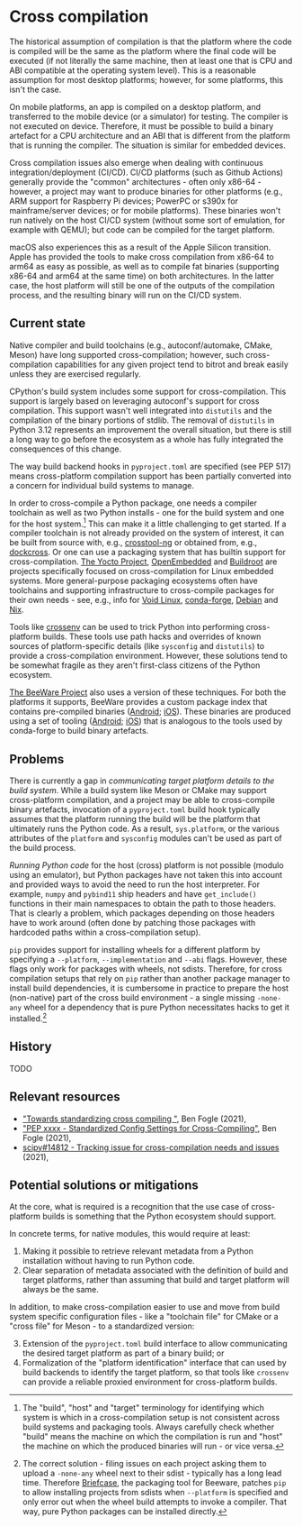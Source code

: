 # Cross compilation

The historical assumption of compilation is that the platform where the code is
compiled will be the same as the platform where the final code will be executed
(if not literally the same machine, then at least one that is CPU and ABI
compatible at the operating system level). This is a reasonable assumption for
most desktop platforms; however, for some platforms, this isn't the case.

On mobile platforms, an app is compiled on a desktop platform, and transferred
to the mobile device (or a simulator) for testing. The compiler is not executed
on device. Therefore, it must be possible to build a binary artefact for a CPU
architecture and an ABI that is different from the platform that is running the
compiler. The situation is similar for embedded devices.

Cross compilation issues also emerge when dealing with continuous
integration/deployment (CI/CD). CI/CD platforms (such as Github Actions)
generally provide the "common" architectures - often only x86-64 - however, a
project may want to produce binaries for other platforms (e.g., ARM support for
Raspberry Pi devices; PowerPC or s390x for mainframe/server devices; or for
mobile platforms). These binaries won't run natively on the host CI/CD system
(without some sort of emulation, for example with QEMU); but code can be
compiled for the target platform.

macOS also experiences this as a result of the Apple Silicon transition. Apple
has provided the tools to make cross compilation from x86-64 to arm64 as easy
as possible, as well as to compile fat binaries
(supporting x86-64 and arm64 at the same time) on both architectures. In the
latter case, the host platform will still be one of the outputs of the
compilation process, and the resulting binary will run on the CI/CD system.


## Current state

Native compiler and build toolchains (e.g., autoconf/automake, CMake, Meson) have long
supported cross-compilation; however, such cross-compilation capabilities for any
given project tend to bitrot and break easily unless they are exercised regularly.

CPython's build system includes some support for cross-compilation. This support
is largely based on leveraging autoconf's support for cross compilation. This
support wasn't well integrated into `distutils` and the compilation of the binary
portions of stdlib. The removal of `distutils` in Python 3.12 represents an
improvement the overall situation, but there is still a long way to go before
the ecosystem as a whole has fully integrated the consequences of this change.

The way build backend hooks in `pyproject.toml` are specified (see PEP 517)
means cross-platform compilation support has been partially converted into a
concern for individual build systems to manage.

In order to cross-compile a Python package, one needs a compiler toolchain as
well as two Python installs - one for the build system and one for the host
system.[^1] This can make it a little challenging to get started. If a compiler
toolchain is not already provided on the system of interest, it can be built
from source with, e.g., [crosstool-ng](https://crosstool-ng.github.io/) or
obtained from, e.g., [dockcross](https://github.com/dockcross/dockcross).
Or one can use a packaging system that has builtin support for cross-compilation.
[The Yocto Project](https://www.yoctoproject.org/),
[OpenEmbedded](https://www.openembedded.org/wiki/Main_Page) and
[Buildroot](https://buildroot.org/) are projects specifically focused on
cross-compilation for Linux embedded systems. More general-purpose packaging
ecosystems often have toolchains and supporting infrastructure to cross-compile
packages for their own needs - see, e.g., info for
[Void Linux](https://github.com/void-linux/void-packages#cross-compiling),
[conda-forge](https://conda-forge.org/),
[Debian](https://wiki.debian.org/CrossCompiling) and
[Nix](https://nixos.org/guides/cross-compilation.html).

[^1]:
    The "build", "host" and "target" terminology for identifying which system
    is which in a cross-compilation setup is not consistent across build
    systems and packaging tools. Always carefully check whether "build" means
    the machine on which the compilation is run and "host" the machine on which
    the produced binaries will run - or vice versa.

Tools like [crossenv](https://github.com/benfogle/crossenv) can be used to trick
Python into performing cross-platform builds. These tools use path hacks and
overrides of known sources of platform-specific details (like `sysconfig` and
`distutils`) to provide a cross-compilation environment. However, these
solutions tend to be somewhat fragile as they aren't first-class citizens of
the Python ecosystem.

[The BeeWare Project](https://beeware.org) also uses a version of these
techniques. For both the platforms it supports, BeeWare provides a custom
package index that contains pre-compiled binaries ([Android](https://chaquo.com/pypi-7.0/);
[iOS](https://anaconda.org/beeware/repo)). These binaries are produced using a
set of tooling ([Android](https://github.com/chaquo/chaquopy/tree/master/server/pypi);
[iOS](https://github.com/freakboy3742/chaquopy/tree/iOS-support/server/pypi))
that is analogous to the tools used by conda-forge to build binary artefacts.


## Problems

There is currently a gap in _communicating target platform details to the
build system_. While a build system like Meson or CMake may support
cross-platform compilation, and a project may be able to cross-compile binary
artefacts, invocation of a `pyproject.toml` build hook typically assumes that the
platform running the build will be the platform that ultimately runs the Python
code. As a result, `sys.platform`, or the various attributes of the `platform`
and `sysconfig` modules can't be used as part of the build process.

_Running Python code_ for the host (cross) platform is not possible (modulo
using an emulator), but Python packages have not taken this into account and
provided ways to avoid the need to run the host interpreter. For example,
`numpy` and `pybind11` ship headers and have `get_include()` functions in their
main namespaces to obtain the path to those headers. That is clearly a problem,
which packages depending on those headers have to work around (often done by
patching those packages with hardcoded paths within a cross-compilation setup).

`pip` provides support for installing wheels for a different platform
by specifying a `--platform`, `--implementation` and `--abi` flags. However,
these flags only work for packages with wheels, not sdists. Therefore, for
cross compilation setups that rely on `pip` rather than another package manager
to install build dependencies, it is cumbersome in practice to prepare the host
(non-native) part of the cross build environment - a single missing `-none-any`
wheel for a dependency that is pure Python necessitates hacks to get it
installed.[^2]

[^2]:
    The correct solution - filing issues on each project asking them to upload
    a `-none-any` wheel next to their sdist - typically has a long lead time.
    Therefore [Briefcase](https://beeware.org/project/projects/tools/briefcase/), the
    packaging tool for Beeware, patches `pip` to allow installing projects from
    sdists when `--platform` is specified and only error out when the wheel
    build attempts to invoke a compiler. That way, pure Python packages can be
    installed directly.

## History

TODO


## Relevant resources

- ["Towards standardizing cross compiling "](https://discuss.python.org/t/towards-standardizing-cross-compiling/10357), Ben Fogle (2021),
- ["PEP xxxx - Standardized Config Settings for Cross-Compiling"](https://github.com/benfogle/peps/blob/master/pep-9999.rst), Ben Fogle (2021),
- [scipy#14812 - Tracking issue for cross-compilation needs and issues](https://github.com/scipy/scipy/issues/14812) (2021),


## Potential solutions or mitigations

At the core, what is required is a recognition that the use case of
cross-platform builds is something that the Python ecosystem should support.

In concrete terms, for native modules, this would require at least:

1. Making it possible to retrieve relevant metadata from a Python installation
   without having to run Python code.
2. Clear separation of metadata associated with the definition of build and
   target platforms, rather than assuming that build and target platform will
   always be the same.

In addition, to make cross-compilation easier to use and move from build system
specific configuration files - like a "toolchain file" for CMake or a "cross
file" for Meson - to a standardized version:

3. Extension of the `pyproject.toml` build interface to allow communicating the
   desired target platform as part of a binary build; or
4. Formalization of the "platform identification" interface that can used by
   build backends to identify the target platform, so that tools like
   `crossenv` can provide a reliable proxied environment for cross-platform
   builds.
